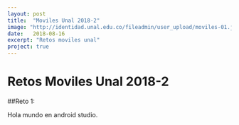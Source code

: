 ```yaml
---
layout: post
title:  "Moviles Unal 2018-2"
image: "http://identidad.unal.edu.co/fileadmin/user_upload/moviles-01.jpg"
date:   2018-08-16
excerpt: "Retos moviles unal"
project: true
---
```


# Retos Moviles Unal 2018-2

##Reto 1:

Hola mundo en android studio.

